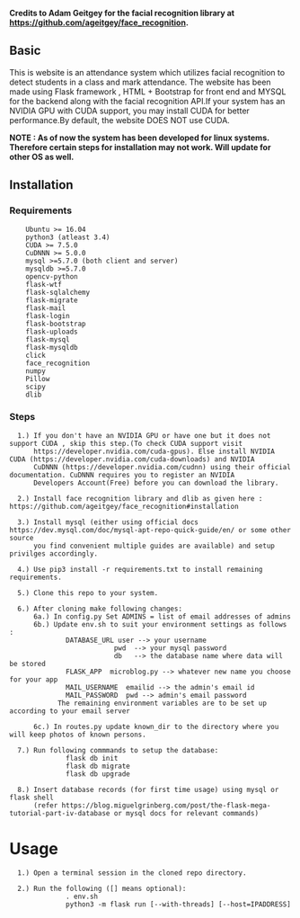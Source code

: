 **Credits to Adam Geitgey for the facial recognition library at https://github.com/ageitgey/face_recognition.**
## Basic

This is website is an attendance system which utilizes facial recognition to detect students in a class and mark attendance.
The website has been made using Flask framework , HTML + Bootstrap for front end and MYSQL for the backend along with the facial
recognition API.If your system has an NVIDIA GPU with CUDA support, you may install CUDA for better performance.By default, the website
DOES NOT use CUDA.

**NOTE : As of now the system has been developed for linux systems. Therefore certain steps for installation may not
work. Will update for other OS as well.**

## **Installation**
  ### **Requirements**
        Ubuntu >= 16.04
        python3 (atleast 3.4)
        CUDA >= 7.5.0
        CuDNNN >= 5.0.0
        mysql >=5.7.0 (both client and server)
        mysqldb >=5.7.0
        opencv-python
        flask-wtf
        flask-sqlalchemy
        flask-migrate
        flask-mail
        flask-login
        flask-bootstrap
        flask-uploads
        flask-mysql
        flask-mysqldb
        click
        face_recognition
        numpy
        Pillow
        scipy
        dlib
  ### **Steps**
      1.) If you don't have an NVIDIA GPU or have one but it does not support CUDA , skip this step.(To check CUDA support visit
          https://developer.nvidia.com/cuda-gpus). Else install NVIDIA CUDA (https://developer.nvidia.com/cuda-downloads) and NVIDIA 
          CuDNNN (https://developer.nvidia.com/cudnn) using their official documentation. CuDNNN requires you to register an NVIDIA
          Developers Account(Free) before you can download the library.
          
      2.) Install face recognition library and dlib as given here : https://github.com/ageitgey/face_recognition#installation
      
      3.) Install mysql (either using official docs https://dev.mysql.com/doc/mysql-apt-repo-quick-guide/en/ or some other source
          you find convenient multiple guides are available) and setup privilges accordingly.
      
      4.) Use pip3 install -r requirements.txt to install remaining requirements.
      
      5.) Clone this repo to your system.
      
      6.) After cloning make following changes:
          6a.) In config.py Set ADMINS = list of email addresses of admins
          6b.) Update env.sh to suit your environment settings as follows : 
                  DATABASE_URL user --> your username 
                              pwd  --> your mysql password
                              db   --> the database name where data will be stored
                  FLASK_APP  microblog.py --> whatever new name you choose for your app
                  MAIL_USERNAME  emailid --> the admin's email id
                  MAIL_PASSWORD  pwd --> admin's email password
                The remaining environment variables are to be set up according to your email server
                
          6c.) In routes.py update known_dir to the directory where you will keep photos of known persons.
      
      7.) Run following commmands to setup the database:
                  flask db init
                  flask db migrate 
                  flask db upgrade
      
      8.) Insert database records (for first time usage) using mysql or flask shell 
          (refer https://blog.miguelgrinberg.com/post/the-flask-mega-tutorial-part-iv-database or mysql docs for relevant commands)
 
 # **Usage**
      1.) Open a terminal session in the cloned repo directory.
      
      2.) Run the following ([] means optional):
                  . env.sh
                  python3 -m flask run [--with-threads] [--host=IPADDRESS]

      
